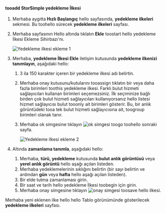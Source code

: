 <!--author=v-sharos last changed: 11/06/15-->

#### <a name="tooadd-a-storsimple-backup-policy"></a>tooadd StorSimple yedekleme İlkesi
1. Merhaba aygıtta **Hızlı Başlangıç** hello sayfasında, **yedekleme ilkeleri** sekmesi. Bu toohello sürecek **yedekleme ilkeleri** sayfası.
2. Merhaba sayfasının Hello altında tıklatın **Ekle** toostart hello yedekleme İlkesi Ekleme Sihirbazı'nı.
   
    ![Yedekleme ilkesi ekleme 1](./media/storsimple-add-backup-policy-u2/AddBackupPolicy1.png)
3. Merhaba, **yedekleme İlkesi Ekle** iletişim kutusunda **yedekleme ilkenizi tanımlayın**, aşağıdaki hello:
   
   1. 3 ila 150 karakter içeren bir yedekleme ilkesi adı belirtin.
   2. Merhaba onay kutusunu/kutularını tooassign tıklatın bir veya daha fazla birimleri toothis yedekleme ilkesi. Farklı bulut hizmeti sağlayıcıları kullanan birimleri seçemezsiniz. İlk seçiminize bağlı birden çok bulut hizmeti sağlayıcıları kullanıyorsanız hello listesi hizmet sağlayıcısı bulut tooonly ait birimleri gösterir. Bu, bir anlık görüntüdeki tooa tek bulut hizmeti sağlayıcısına ait, toogroup birimleri olanak tanır.
   3. Merhaba ok simgesine tıklayın ![ok simgesi](./media/storsimple-add-backup-policy-u2/HCS_ArrowIcon-include.png) toogo toohello sonraki sayfa.
      
      ![Yedekleme ilkesi ekleme 2](./media/storsimple-add-backup-policy-u2/AddBackupPolicy2.png)
4. Altında **zamanlama tanımla**, aşağıdaki hello:
   
   1. Merhaba, **türü, yedekleme** kutusunda **bulut anlık görüntüsü** veya **yerel anlık görüntü** hello aşağı açılan listeden.
   2. Merhaba yedeklemelerinin sıklığını belirtin (bir sayı belirtin ve ardından **gün** veya **hafta** hello aşağı açılan listeden).
   3. Bir elde tutma zamanlaması girin.
   4. Bir saat ve tarih hello yedekleme İlkesi toobegin için girin.  
   5. Merhaba onay simgesine tıklayın ![onay simgesi](./media/storsimple-add-backup-policy-u2/HCS_CheckIcon-include.png) toosave hello ilkesi.

Merhaba yeni eklenen ilke hello hello Tablo görünümünde gösterilecek **yedekleme ilkeleri** sayfası.

